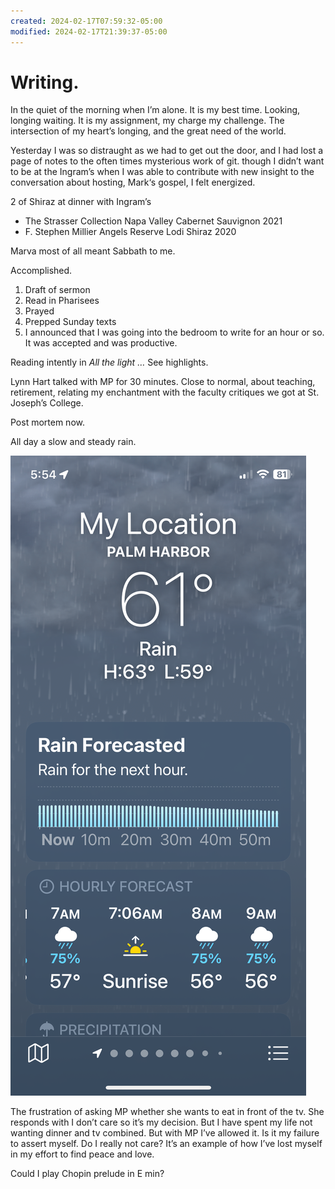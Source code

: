 ```yaml
---
created: 2024-02-17T07:59:32-05:00
modified: 2024-02-17T21:39:37-05:00
---
```


# Writing.

In the quiet of the morning when I’m alone. It is my best time. Looking, longing waiting. It is my assignment, my charge my challenge. The intersection of my heart’s longing, and the great need of the world.

Yesterday I was so distraught as we had to get out the door, and I had lost a page of notes to the often times mysterious work of git. though I didn’t want to be at the Ingram’s when I was able to contribute with new insight to the conversation about hosting, Mark‘s gospel, I felt energized.

2 of Shiraz at dinner with Ingram’s 

- The Strasser Collection Napa Valley Cabernet Sauvignon 2021
- F. Stephen Millier Angels Reserve Lodi Shiraz 2020

Marva most of all meant Sabbath to me.

Accomplished. 

1. Draft of sermon
2. Read in Pharisees
3. Prayed 
4. Prepped Sunday texts
5. I announced that I was going into the bedroom to write for an hour or so. It was accepted and was productive.

Reading intently in *All the light …* See highlights. 

Lynn Hart talked with MP for 30 minutes. Close to normal, about teaching, retirement, relating my enchantment with the faculty critiques we got at St. Joseph’s College. 

Post mortem now.

All day a slow and steady rain. 

![Image](./c19279a7248745096ce55beb431d23d8.png)

The frustration of asking MP whether she wants to eat in front of the tv. She responds with I don’t care so it’s my decision. But I have spent my life not wanting dinner and tv combined. But with MP I’ve allowed it. Is it my failure to assert myself. Do I really not care?  It’s an example of how I’ve lost myself in my effort to find peace and love.

Could I play Chopin prelude in E min?
